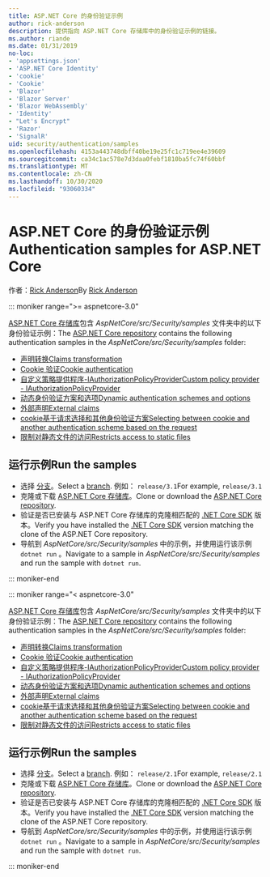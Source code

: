 ```yaml
---
title: ASP.NET Core 的身份验证示例
author: rick-anderson
description: 提供指向 ASP.NET Core 存储库中的身份验证示例的链接。
ms.author: riande
ms.date: 01/31/2019
no-loc:
- 'appsettings.json'
- 'ASP.NET Core Identity'
- 'cookie'
- 'Cookie'
- 'Blazor'
- 'Blazor Server'
- 'Blazor WebAssembly'
- 'Identity'
- "Let's Encrypt"
- 'Razor'
- 'SignalR'
uid: security/authentication/samples
ms.openlocfilehash: 4153a443748dbff40be19e25fc1c719ee4e39609
ms.sourcegitcommit: ca34c1ac578e7d3daa0febf1810ba5fc74f60bbf
ms.translationtype: MT
ms.contentlocale: zh-CN
ms.lasthandoff: 10/30/2020
ms.locfileid: "93060334"
---
```

# <a name="authentication-samples-for-aspnet-core"></a><span data-ttu-id="823c8-103">ASP.NET Core 的身份验证示例</span><span class="sxs-lookup"><span data-stu-id="823c8-103">Authentication samples for ASP.NET Core</span></span>

<span data-ttu-id="823c8-104">作者：[Rick Anderson](https://twitter.com/RickAndMSFT)</span><span class="sxs-lookup"><span data-stu-id="823c8-104">By [Rick Anderson](https://twitter.com/RickAndMSFT)</span></span>

::: moniker range=">= aspnetcore-3.0"

<span data-ttu-id="823c8-105">[ASP.NET Core 存储库](https://github.com/dotnet/AspNetCore)包含 *AspNetCore/src/Security/samples* 文件夹中的以下身份验证示例：</span><span class="sxs-lookup"><span data-stu-id="823c8-105">The [ASP.NET Core repository](https://github.com/dotnet/AspNetCore) contains the following authentication samples in the *AspNetCore/src/Security/samples* folder:</span></span>

* [<span data-ttu-id="823c8-106">声明转换</span><span class="sxs-lookup"><span data-stu-id="823c8-106">Claims transformation</span></span>](https://github.com/dotnet/AspNetCore/tree/release/3.1/src/Security/samples/ClaimsTransformation)
* <span data-ttu-id="823c8-107">[Cookie 验证](https://github.com/dotnet/AspNetCore/tree/release/3.1/src/Security/samples/Cookies)</span><span class="sxs-lookup"><span data-stu-id="823c8-107">[Cookie authentication](https://github.com/dotnet/AspNetCore/tree/release/3.1/src/Security/samples/Cookies)</span></span>
* [<span data-ttu-id="823c8-108">自定义策略提供程序-IAuthorizationPolicyProvider</span><span class="sxs-lookup"><span data-stu-id="823c8-108">Custom policy provider - IAuthorizationPolicyProvider</span></span>](https://github.com/dotnet/AspNetCore/tree/release/3.1/src/Security/samples/CustomPolicyProvider)
* [<span data-ttu-id="823c8-109">动态身份验证方案和选项</span><span class="sxs-lookup"><span data-stu-id="823c8-109">Dynamic authentication schemes and options</span></span>](https://github.com/dotnet/AspNetCore/tree/release/3.1/src/Security/samples/DynamicSchemes)
* <span data-ttu-id="823c8-110">[外部声明](https://github.com/dotnet/AspNetCore/tree/release/3.1/src/Security/samples/Identity.ExternalClaims)</span><span class="sxs-lookup"><span data-stu-id="823c8-110">[External claims](https://github.com/dotnet/AspNetCore/tree/release/3.1/src/Security/samples/Identity.ExternalClaims)</span></span>
* [<span data-ttu-id="823c8-111">cookie基于请求选择和其他身份验证方案</span><span class="sxs-lookup"><span data-stu-id="823c8-111">Selecting between cookie and another authentication scheme based on the request</span></span>](https://github.com/dotnet/AspNetCore/tree/release/3.1/src/Security/samples/PathSchemeSelection)
* [<span data-ttu-id="823c8-112">限制对静态文件的访问</span><span class="sxs-lookup"><span data-stu-id="823c8-112">Restricts access to static files</span></span>](https://github.com/dotnet/AspNetCore/tree/release/3.1/src/Security/samples/StaticFilesAuth)

## <a name="run-the-samples"></a><span data-ttu-id="823c8-113">运行示例</span><span class="sxs-lookup"><span data-stu-id="823c8-113">Run the samples</span></span>

* <span data-ttu-id="823c8-114">选择 [分支](https://github.com/dotnet/AspNetCore)。</span><span class="sxs-lookup"><span data-stu-id="823c8-114">Select a [branch](https://github.com/dotnet/AspNetCore).</span></span> <span data-ttu-id="823c8-115">例如： `release/3.1`</span><span class="sxs-lookup"><span data-stu-id="823c8-115">For example, `release/3.1`</span></span>
* <span data-ttu-id="823c8-116">克隆或下载 [ASP.NET Core 存储库](https://github.com/dotnet/AspNetCore)。</span><span class="sxs-lookup"><span data-stu-id="823c8-116">Clone or download the [ASP.NET Core repository](https://github.com/dotnet/AspNetCore).</span></span>
* <span data-ttu-id="823c8-117">验证是否已安装与 ASP.NET Core 存储库的克隆相匹配的 [.NET Core SDK](https://dotnet.microsoft.com/download/dotnet-core) 版本。</span><span class="sxs-lookup"><span data-stu-id="823c8-117">Verify you have installed the [.NET Core SDK](https://dotnet.microsoft.com/download/dotnet-core) version matching the clone of the ASP.NET Core repository.</span></span>
* <span data-ttu-id="823c8-118">导航到 *AspNetCore/src/Security/samples* 中的示例，并使用运行该示例 `dotnet run` 。</span><span class="sxs-lookup"><span data-stu-id="823c8-118">Navigate to a sample in *AspNetCore/src/Security/samples* and run the sample with `dotnet run`.</span></span>

::: moniker-end

::: moniker range="< aspnetcore-3.0"

<span data-ttu-id="823c8-119">[ASP.NET Core 存储库](https://github.com/dotnet/AspNetCore)包含 *AspNetCore/src/Security/samples* 文件夹中的以下身份验证示例：</span><span class="sxs-lookup"><span data-stu-id="823c8-119">The [ASP.NET Core repository](https://github.com/dotnet/AspNetCore) contains the following authentication samples in the *AspNetCore/src/Security/samples* folder:</span></span>

* [<span data-ttu-id="823c8-120">声明转换</span><span class="sxs-lookup"><span data-stu-id="823c8-120">Claims transformation</span></span>](https://github.com/dotnet/AspNetCore/tree/release/2.1/src/Security/samples/ClaimsTransformation)
* <span data-ttu-id="823c8-121">[Cookie 验证](https://github.com/dotnet/AspNetCore/tree/release/2.1/src/Security/samples/Cookies)</span><span class="sxs-lookup"><span data-stu-id="823c8-121">[Cookie authentication](https://github.com/dotnet/AspNetCore/tree/release/2.1/src/Security/samples/Cookies)</span></span>
* [<span data-ttu-id="823c8-122">自定义策略提供程序-IAuthorizationPolicyProvider</span><span class="sxs-lookup"><span data-stu-id="823c8-122">Custom policy provider - IAuthorizationPolicyProvider</span></span>](https://github.com/dotnet/AspNetCore/tree/2.1.3/src/Security/samples/CustomPolicyProvider)
* [<span data-ttu-id="823c8-123">动态身份验证方案和选项</span><span class="sxs-lookup"><span data-stu-id="823c8-123">Dynamic authentication schemes and options</span></span>](https://github.com/dotnet/AspNetCore/tree/release/2.1/src/Security/samples/DynamicSchemes)
* <span data-ttu-id="823c8-124">[外部声明](https://github.com/dotnet/AspNetCore/tree/release/2.1/src/Security/samples/Identity.ExternalClaims)</span><span class="sxs-lookup"><span data-stu-id="823c8-124">[External claims](https://github.com/dotnet/AspNetCore/tree/release/2.1/src/Security/samples/Identity.ExternalClaims)</span></span>
* [<span data-ttu-id="823c8-125">cookie基于请求选择和其他身份验证方案</span><span class="sxs-lookup"><span data-stu-id="823c8-125">Selecting between cookie and another authentication scheme based on the request</span></span>](https://github.com/dotnet/AspNetCore/tree/release/2.1/src/Security/samples/PathSchemeSelection)
* [<span data-ttu-id="823c8-126">限制对静态文件的访问</span><span class="sxs-lookup"><span data-stu-id="823c8-126">Restricts access to static files</span></span>](https://github.com/dotnet/AspNetCore/tree/2.1.3/src/Security/samples/StaticFilesAuth)

## <a name="run-the-samples"></a><span data-ttu-id="823c8-127">运行示例</span><span class="sxs-lookup"><span data-stu-id="823c8-127">Run the samples</span></span>

* <span data-ttu-id="823c8-128">选择 [分支](https://github.com/dotnet/AspNetCore)。</span><span class="sxs-lookup"><span data-stu-id="823c8-128">Select a [branch](https://github.com/dotnet/AspNetCore).</span></span> <span data-ttu-id="823c8-129">例如： `release/2.1`</span><span class="sxs-lookup"><span data-stu-id="823c8-129">For example, `release/2.1`</span></span>
* <span data-ttu-id="823c8-130">克隆或下载 [ASP.NET Core 存储库](https://github.com/dotnet/AspNetCore)。</span><span class="sxs-lookup"><span data-stu-id="823c8-130">Clone or download the [ASP.NET Core repository](https://github.com/dotnet/AspNetCore).</span></span>
* <span data-ttu-id="823c8-131">验证是否已安装与 ASP.NET Core 存储库的克隆相匹配的 [.NET Core SDK](https://dotnet.microsoft.com/download/dotnet-core) 版本。</span><span class="sxs-lookup"><span data-stu-id="823c8-131">Verify you have installed the [.NET Core SDK](https://dotnet.microsoft.com/download/dotnet-core) version matching the clone of the ASP.NET Core repository.</span></span>
* <span data-ttu-id="823c8-132">导航到 *AspNetCore/src/Security/samples* 中的示例，并使用运行该示例 `dotnet run` 。</span><span class="sxs-lookup"><span data-stu-id="823c8-132">Navigate to a sample in *AspNetCore/src/Security/samples* and run the sample with `dotnet run`.</span></span>

::: moniker-end
